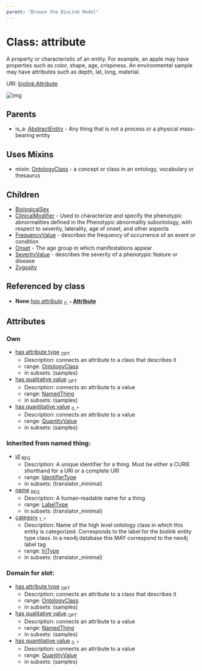```yaml
---
parent: "Browse the BioLink Model"
---
```



# Class: attribute


A property or characteristic of an entity. For example, an apple may have properties such as color, shape, age, crispiness. An environmental sample may have attributes such as depth, lat, long, material.

URI: [biolink:Attribute](https://w3id.org/biolink/vocab/Attribute)

![img](images/Attribute.png)

## Parents

 *  is_a: [AbstractEntity](AbstractEntity.md) - Any thing that is not a process or a physical mass-bearing entity

## Uses Mixins

 *  mixin: [OntologyClass](OntologyClass.md) - a concept or class in an ontology, vocabulary or thesaurus

## Children

 * [BiologicalSex](BiologicalSex.md)
 * [ClinicalModifier](ClinicalModifier.md) - Used to characterize and specify the phenotypic abnormalities defined in the Phenotypic abnormality subontology, with respect to severity, laterality, age of onset, and other aspects
 * [FrequencyValue](FrequencyValue.md) - describes the frequency of occurrence of an event or condition
 * [Onset](Onset.md) - The age group in which manifestations appear
 * [SeverityValue](SeverityValue.md) - describes the severity of a phenotypic feature or disease
 * [Zygosity](Zygosity.md)

## Referenced by class

 *  **None** *[has attribute](has_attribute.md)*  <sub>0..*</sub>  **[Attribute](Attribute.md)**

## Attributes


### Own

 * [has attribute type](has_attribute_type.md)  <sub>OPT</sub>
    * Description: connects an attribute to a class that describes it
    * range: [OntologyClass](OntologyClass.md)
    * in subsets: (samples)
 * [has qualitative value](has_qualitative_value.md)  <sub>OPT</sub>
    * Description: connects an attribute to a value
    * range: [NamedThing](NamedThing.md)
    * in subsets: (samples)
 * [has quantitative value](has_quantitative_value.md)  <sub>0..*</sub>
    * Description: connects an attribute to a value
    * range: [QuantityValue](QuantityValue.md)
    * in subsets: (samples)

### Inherited from named thing:

 * [id](id.md)  <sub>REQ</sub>
    * Description: A unique identifier for a thing. Must be either a CURIE shorthand for a URI or a complete URI
    * range: [IdentifierType](IdentifierType.md)
    * in subsets: (translator_minimal)
 * [name](name.md)  <sub>REQ</sub>
    * Description: A human-readable name for a thing
    * range: [LabelType](LabelType.md)
    * in subsets: (translator_minimal)
 * [category](category.md)  <sub>1..*</sub>
    * Description: Name of the high level ontology class in which this entity is categorized. Corresponds to the label for the biolink entity type class. In a neo4j database this MAY correspond to the neo4j label tag
    * range: [IriType](IriType.md)
    * in subsets: (translator_minimal)

### Domain for slot:

 * [has attribute type](has_attribute_type.md)  <sub>OPT</sub>
    * Description: connects an attribute to a class that describes it
    * range: [OntologyClass](OntologyClass.md)
    * in subsets: (samples)
 * [has qualitative value](has_qualitative_value.md)  <sub>OPT</sub>
    * Description: connects an attribute to a value
    * range: [NamedThing](NamedThing.md)
    * in subsets: (samples)
 * [has quantitative value](has_quantitative_value.md)  <sub>0..*</sub>
    * Description: connects an attribute to a value
    * range: [QuantityValue](QuantityValue.md)
    * in subsets: (samples)
